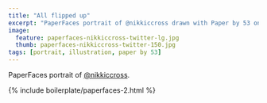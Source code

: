```yaml
---
title: "All flipped up"
excerpt: "PaperFaces portrait of @nikkiccross drawn with Paper by 53 on an iPad."
image: 
  feature: paperfaces-nikkiccross-twitter-lg.jpg
  thumb: paperfaces-nikkiccross-twitter-150.jpg
tags: [portrait, illustration, paper by 53]
---
```


PaperFaces portrait of [@nikkiccross](http://twitter.com/nikkiccross).

{% include boilerplate/paperfaces-2.html %}